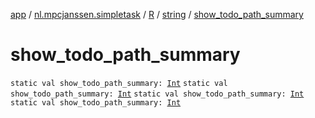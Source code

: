 [app](../../../index.md) / [nl.mpcjanssen.simpletask](../../index.md) / [R](../index.md) / [string](index.md) / [show_todo_path_summary](.)

# show_todo_path_summary

`static val show_todo_path_summary: `[`Int`](https://kotlinlang.org/api/latest/jvm/stdlib/kotlin/-int/index.html)
`static val show_todo_path_summary: `[`Int`](https://kotlinlang.org/api/latest/jvm/stdlib/kotlin/-int/index.html)
`static val show_todo_path_summary: `[`Int`](https://kotlinlang.org/api/latest/jvm/stdlib/kotlin/-int/index.html)
`static val show_todo_path_summary: `[`Int`](https://kotlinlang.org/api/latest/jvm/stdlib/kotlin/-int/index.html)